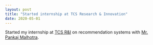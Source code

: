 ```yaml
---
layout: post
title: "Started internship at TCS Research & Innovation"
date: 2020-05-01
---
```


Started my internship at <a href="https://www.tcs.com/research-and-innovation">TCS R&I</a> on recommendation systems with <a href="https://www.linkedin.com/in/pankaj-malhotra-76b60a24/">Mr. Pankaj Malhotra</a>.
